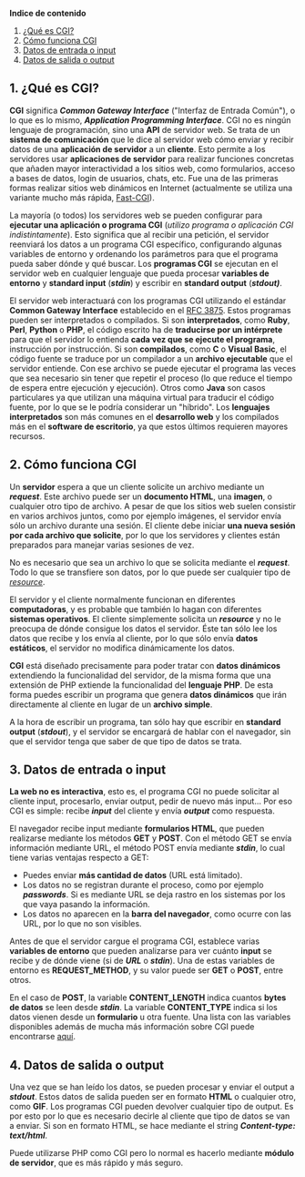 **Indice de contenido**

1.  [¿Qué es CGI?](#id1)
2.  [Cómo funciona CGI](#id2)
3.  [Datos de entrada o input](#id3)
4.  [Datos de salida o output](#id4)

## 1. ¿Qué es CGI? <a name="id1"></a>

**CGI** significa _**Common Gateway Interface**_ ("Interfaz de Entrada Común"), o lo que es lo mismo, _**Application Programming Interface**_. CGI no es ningún lenguaje de programación, sino una **API** de servidor web. Se trata de un **sistema de comunicación** que le dice al servidor web cómo enviar y recibir datos de una **aplicación de servidor** a un **cliente**. Esto permite a los servidores usar **aplicaciones de servidor** para realizar funciones concretas que añaden mayor interactividad a los sitios web, como formularios, acceso a bases de datos, login de usuarios, chats, etc. Fue una de las primeras formas realizar sitios web dinámicos en Internet (actualmente se utiliza una variante mucho más rápida, [Fast-CGI](http://www.fastcgi.com/drupal/)).

La mayoría (o todos) los servidores web se pueden configurar para **ejecutar una aplicación o programa CGI** (_utilizo programa o aplicación CGI indistintamente_). Esto significa que al recibir una petición, el servidor reenviará los datos a un programa CGI específico, configurando algunas variables de entorno y ordenando los parámetros para que el programa pueda saber dónde y qué buscar. Los **programas CGI** se ejecutan en el servidor web en cualquier lenguaje que pueda procesar **variables de entorno** y **standard input** (**_stdin_**) y escribir en **standard output** (_**stdout)**_.

El servidor web interactuará con los programas CGI utilizando el estándar **Common Gateway Interface** establecido en el [RFC 3875](http://www.ietf.org/rfc/rfc3875). Estos programas pueden ser interpretados o compilados. Si son **interpretados**, como **Ruby**, **Perl**, **Python** o **PHP**, el código escrito ha de **traducirse por un intérprete** para que el servidor lo entienda **cada vez que se ejecute el programa**, instrucción por instrucción. Si son **compilados**, como **C** o **Visual Basic**, el código fuente se traduce por un compilador a un **archivo ejecutable** que el servidor entiende. Con ese archivo se puede ejecutar el programa las veces que sea necesario sin tener que repetir el proceso (lo que reduce el tiempo de espera entre ejecución y ejecución). Otros como **Java** son casos particulares ya que utilizan una máquina virtual para traducir el código fuente, por lo que se le podría considerar un "híbrido". Los **lenguajes interpretados** son más comunes en el **desarrollo web** y los compilados más en el **software de escritorio**, ya que estos últimos requieren mayores recursos.

## 2. Cómo funciona CGI <a name="id2"></a>

Un **servidor** espera a que un cliente solicite un archivo mediante un _**request**_. Este archivo puede ser un **documento HTML**, una **imagen**, o cualquier otro tipo de archivo. A pesar de que los sitios web suelen consistir en varios archivos juntos, como por ejemplo imágenes, el servidor envía sólo un archivo durante una sesión. El cliente debe iniciar **una nueva sesión por cada archivo que solicite**, por lo que los servidores y clientes están preparados para manejar varias sesiones de vez.

No es necesario que sea un archivo lo que se solicita mediante el _**request**_. Todo lo que se transfiere son datos, por lo que puede ser cualquier tipo de [_resource_](https://en.wikipedia.org/wiki/Web_resource).

El servidor y el cliente normalmente funcionan en diferentes **computadoras**, y es probable que también lo hagan con diferentes **sistemas operativos**. El cliente simplemente solicita un _**resource**_ y no le preocupa de dónde consigue los datos el servidor. Éste tan sólo lee los datos que recibe y los envía al cliente, por lo que sólo envía **datos estáticos**, el servidor no modifica dinámicamente los datos.

**CGI** está diseñado precisamente para poder tratar con **datos dinámicos** extendiendo la funcionalidad del servidor, de la misma forma que una extensión de PHP extiende la funcionalidad del **lenguaje PHP**. De esta forma puedes escribir un programa que genera **datos dinámicos** que irán directamente al cliente en lugar de un **archivo simple**.

A la hora de escribir un programa, tan sólo hay que escribir en **standard output** (_**stdout**_), y el servidor se encargará de hablar con el navegador, sin que el servidor tenga que saber de que tipo de datos se trata.

## 3. Datos de entrada o input <a name="id3"></a>

**La web no es interactiva**, esto es, el programa CGI no puede solicitar al cliente input, procesarlo, enviar output, pedir de nuevo más input... Por eso CGI es simple: recibe _**input**_ del cliente y envía _**output**_ como respuesta. 

El navegador recibe input mediante **formularios HTML**, que pueden realizarse mediante los métodos **GET** y **POST**. Con el método GET se envía información mediante URL, el método POST envía mediante _**stdin**_, lo cual tiene varias ventajas respecto a GET:

*   Puedes enviar **más cantidad de datos** (URL está limitado).
*   Los datos no se registran durante el proceso, como por ejemplo _**passwords**_. Si es mediante URL se deja rastro en los sistemas por los que vaya pasando la información.
*   Los datos no aparecen en la **barra del navegador**, como ocurre con las URL, por lo que no son visibles.

Antes de que el servidor cargue el programa CGI, establece varias **variables de entorno** que pueden analizarse para ver cuánto **input** se recibe y de dónde viene (si de _**URL**_ o _**stdin**_). Una de estas variables de entorno es **REQUEST_METHOD**, y su valor puede ser **GET** o **POST**, entre otros.

En el caso de **POST**, la variable **CONTENT_LENGTH** indica cuantos **bytes de datos** se leen desde _**stdin**_. La variable **CONTENT_TYPE** indica si los datos vienen desde un **formulario** u otra fuente. Una lista con las variables disponibles además de mucha más información sobre CGI puede encontrarse [aquí](http://www.mnuwer.dbasedeveloper.co.uk/dlearn/web/session03.htm).

## 4. Datos de salida o output <a name="id4"></a>

Una vez que se han leído los datos, se pueden procesar y enviar el output a _**stdout**_. Estos datos de salida pueden ser en formato **HTML** o cualquier otro, como **GIF**. Los programas CGI pueden devolver cualquier tipo de output. Es por esto por lo que es necesario decirle al cliente que tipo de datos se van a enviar. Si son en formato HTML, se hace mediante el string _**Content-type: text/html**_.

Puede utilizarse PHP como CGI pero lo normal es hacerlo mediante **módulo de servidor**, que es más rápido y más seguro.